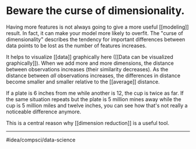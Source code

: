 # Beware the curse of dimensionality.
Having more features is not always going to give a more useful [[modeling]] result. In fact, it can make your model more likely to overfit. The "curse of dimensionality" describes the tendency for important differences between data points to be lost as the number of features increases. 

It helps to visualize [[data]] graphically here ([[Data can be visualized graphically]]). When we add more and more dimensions, the distance between observations increases (their similarity decreases). As the distance between *all* observations increases, the differences in distance become smaller and smaller relative to the [[average]] distance.

If a plate is 6 inches from me while another is 12, the cup is twice as far. If the same situation repeats but the plate is 5 million mines away while the cup is 5 million miles and twelve inches, you can see how that's not really a noticeable difference anymore.

This is a central reason why [[dimension reduction]] is a useful tool. 

---
#idea/compsci/data-science 